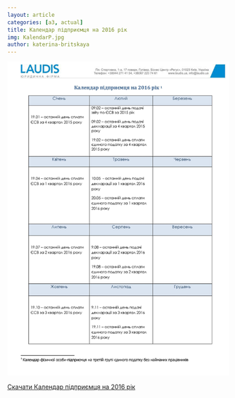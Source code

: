 ```yaml
---
layout: article
categories: [a3, actual]
title: Календар підприємця на 2016 рік 
img: KalendarP.jpg
author: katerina-britskaya
--- 
```

![Календар підприємця на 2016 рік ](/images/KalendarP.jpg)

[Скачати Календар підприємця на 2016 рік](/images/Kalendar.pdf)
